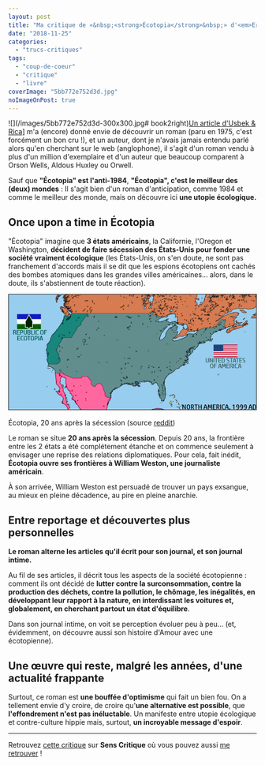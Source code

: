 ```yaml
---
layout: post
title: "Ma critique de «&nbsp;<strong>Écotopia</strong>&nbsp;» d'<em>Ernest Callenbach</em>"
date: "2018-11-25"
categories: 
  - "trucs-critiques"
tags: 
  - "coup-de-coeur"
  - "critique"
  - "livre"
coverImage: "5bb772e752d3d.jpg"
noImageOnPost: true
---
```


![](/images/5bb772e752d3d-300x300.jpg# book2right)[Un article d'Usbek & Rica\]](https://usbeketrica.com/article/ecotopia-bienvenue-dans-le-futur-desirable ) m'a (encore) donné envie de découvrir un roman (paru en 1975, c'est forcément un bon cru !), et un auteur, dont je n'avais jamais entendu parlé alors qu'en cherchant sur le web (anglophone), il s'agit d'un roman vendu à plus d'un million d'exemplaire et d'un auteur que beaucoup comparent à Orson Wells, Aldous Huxley ou Orwell.

Sauf que **"Écotopia" est l'anti-1984**, **"Écotopia", c'est le meilleur des (deux) mondes** : Il s'agit bien d'un roman d'anticipation, comme 1984 et comme le meilleur des monde, mais on découvre ici **une utopie écologique.**

## Once upon a time in Écotopia

"Écotopia" imagine que **3 états américains**, la Californie, l'Oregon et Washington, **décident de faire sécession des États-Unis pour fonder une société vraiment écologique** (les États-Unis, on s'en doute, ne sont pas franchement d'accords mais il se dit que les espions écotopiens ont cachés des bombes atomiques dans les grandes villes américaines... alors, dans le doute, ils s'abstiennent de toute réaction).

![Carte d'Écotopia](/images/5bb774c63606e.png)

Écotopia, 20 ans après la sécession (source [reddit](https://www.reddit.com/r/AlternateHistory/comments/8uow1l/north_america_in_the_book_ecotopia_by_ernest/))

Le roman se situe **20 ans après la sécession**. Depuis 20 ans, la frontière entre les 2 états a été complétement étanche et on commence seulement à envisager une reprise des relations diplomatiques. Pour cela, fait inédit, **Écotopia ouvre ses frontières à William Weston, une journaliste américain**.

À son arrivée, William Weston est persuadé de trouver un pays exsangue, au mieux en pleine décadence, au pire en pleine anarchie.

## Entre reportage et découvertes plus personnelles

**Le roman alterne les articles qu'il écrit pour son journal, et son journal intime.**

Au fil de ses articles, il décrit tous les aspects de la société écotopienne : comment ils ont décidé de **lutter contre la surconsommation, contre la production des déchets, contre la pollution, le chômage, les inégalités, en développant leur rapport à la nature, en interdissant les voitures et, globalement, en cherchant partout un état d'équilibre**.

Dans son journal intime, on voit se perception évoluer peu à peu... (et, évidemment, on découvre aussi son histoire d'Amour avec une écotopienne).

## Une œuvre qui reste, malgré les années, d'une actualité frappante

Surtout, ce roman est **une bouffée d'optimisme** qui fait un bien fou. On a tellement envie d'y croire, de croire qu'**une alternative est possible**, que **l'effondrement n'est pas inéluctable**. Un manifeste entre utopie écologique et contre-culture hippie mais, surtout, **un incroyable message d'espoir**.

* * *

Retrouvez [cette critique](https://www.senscritique.com/livre/Ecotopia/critique/182890615) sur **Sens Critique** où vous pouvez aussi [me retrouver](http://www.senscritique.com/Arnaud_Malon) !
